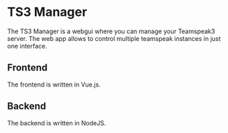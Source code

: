 # TS3 Manager

The TS3 Manager is a webgui where you can manage your Teamspeak3 server. The web app allows to control multiple teamspeak instances in just one interface.

## Frontend
The frontend is written in Vue.js.

## Backend
The backend is written in NodeJS.
